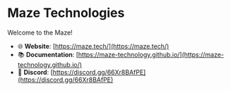# Maze Technologies

Welcome to the Maze!

- 🌐 **Website**: [https://maze.tech/](https://maze.tech/)
- 📚 **Documentation**: [https://maze-technology.github.io/](https://maze-technology.github.io/)
- 💬 **Discord**: [https://discord.gg/66Xr8BAfPE](https://discord.gg/66Xr8BAfPE)
